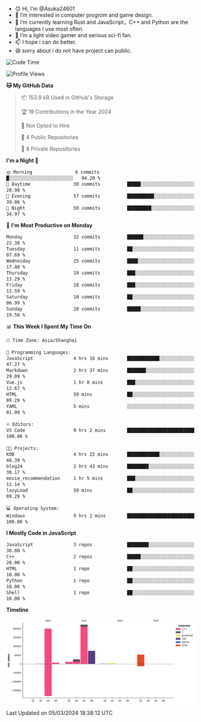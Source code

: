 - 😊 Hi, I’m @Asuka24601
- 👀 I’m interested in computer progrom and game design.
- 🌱 I’m currently learning Rust and JavaScript，C++ and Python are the languages I use most often.
- 💞️ I’m a light video gamer and serious sci-fi fan.
- 📫 I hope i can do better.
- 😅 sorry about i do not have project can public.

<!--START_SECTION:waka-->
![Code Time](http://img.shields.io/badge/Code%20Time-514%20hrs%2053%20mins-blue)

![Profile Views](http://img.shields.io/badge/Profile%20Views-0-blue)

**🐱 My GitHub Data** 

> 📦 153.9 kB Used in GitHub's Storage 
 > 
> 🏆 19 Contributions in the Year 2024
 > 
> 🚫 Not Opted to Hire
 > 
> 📜 4 Public Repositories 
 > 
> 🔑 8 Private Repositories 
 > 
**I'm a Night 🦉** 

```text
🌞 Morning                6 commits           █░░░░░░░░░░░░░░░░░░░░░░░░   04.20 % 
🌆 Daytime                30 commits          █████░░░░░░░░░░░░░░░░░░░░   20.98 % 
🌃 Evening                57 commits          ██████████░░░░░░░░░░░░░░░   39.86 % 
🌙 Night                  50 commits          █████████░░░░░░░░░░░░░░░░   34.97 % 
```
📅 **I'm Most Productive on Monday** 

```text
Monday                   32 commits          ██████░░░░░░░░░░░░░░░░░░░   22.38 % 
Tuesday                  11 commits          ██░░░░░░░░░░░░░░░░░░░░░░░   07.69 % 
Wednesday                25 commits          ████░░░░░░░░░░░░░░░░░░░░░   17.48 % 
Thursday                 19 commits          ███░░░░░░░░░░░░░░░░░░░░░░   13.29 % 
Friday                   18 commits          ███░░░░░░░░░░░░░░░░░░░░░░   12.59 % 
Saturday                 10 commits          ██░░░░░░░░░░░░░░░░░░░░░░░   06.99 % 
Sunday                   28 commits          █████░░░░░░░░░░░░░░░░░░░░   19.58 % 
```


📊 **This Week I Spent My Time On** 

```text
🕑︎ Time Zone: Asia/Shanghai

💬 Programming Languages: 
JavaScript               4 hrs 16 mins       ████████████░░░░░░░░░░░░░   47.27 % 
Markdown                 2 hrs 37 mins       ███████░░░░░░░░░░░░░░░░░░   29.09 % 
Vue.js                   1 hr 8 mins         ███░░░░░░░░░░░░░░░░░░░░░░   12.67 % 
HTML                     50 mins             ██░░░░░░░░░░░░░░░░░░░░░░░   09.29 % 
YAML                     5 mins              ░░░░░░░░░░░░░░░░░░░░░░░░░   01.09 % 

🔥 Editors: 
VS Code                  9 hrs 2 mins        █████████████████████████   100.00 % 

🐱‍💻 Projects: 
KOB                      4 hrs 22 mins       ████████████░░░░░░░░░░░░░   48.39 % 
blog24                   2 hrs 43 mins       ████████░░░░░░░░░░░░░░░░░   30.17 % 
movie_recommendation     1 hr 5 mins         ███░░░░░░░░░░░░░░░░░░░░░░   12.14 % 
lazyLoad                 50 mins             ██░░░░░░░░░░░░░░░░░░░░░░░   09.29 % 

💻 Operating System: 
Windows                  9 hrs 2 mins        █████████████████████████   100.00 % 
```

**I Mostly Code in JavaScript** 

```text
JavaScript               3 repos             ████████░░░░░░░░░░░░░░░░░   30.00 % 
C++                      2 repos             █████░░░░░░░░░░░░░░░░░░░░   20.00 % 
HTML                     1 repo              ██░░░░░░░░░░░░░░░░░░░░░░░   10.00 % 
Python                   1 repo              ██░░░░░░░░░░░░░░░░░░░░░░░   10.00 % 
Shell                    1 repo              ██░░░░░░░░░░░░░░░░░░░░░░░   10.00 % 
```



**Timeline**

![Lines of Code chart](https://raw.githubusercontent.com/Asuka24601/Asuka24601/main/assets/bar_graph.png)


 Last Updated on 05/03/2024 18:38:12 UTC
<!--END_SECTION:waka-->
